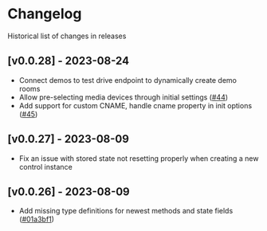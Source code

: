 # Changelog

Historical list of changes in releases

## [v0.0.28] - 2023-08-24
* Connect demos to test drive endpoint to dynamically create demo rooms
* Allow pre-selecting media devices through initial settings ([#44](https://github.com/digitalsamba/embedded-sdk/pull/44))
* Add support for custom CNAME, handle cname property in init options ([#45](https://github.com/digitalsamba/embedded-sdk/pull/45))

## [v0.0.27] - 2023-08-09
* Fix an issue with stored state not resetting properly when creating a new control instance

## [v0.0.26] - 2023-08-09
* Add missing type definitions for newest methods and state fields ([#01a3bf1](https://github.com/digitalsamba/embedded-sdk/commit/01a3bf1730b03db453acf091e39e4c2c6ea61e22))
